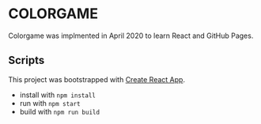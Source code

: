 # COLORGAME
Colorgame was implmented in April 2020 to learn React and GitHub Pages.

## Scripts
This project was bootstrapped with [Create React App](https://github.com/facebook/create-react-app).
- install with
`npm install`
- run with
`npm start`
- build with
`npm run build`